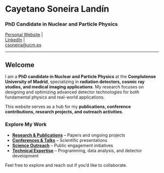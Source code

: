 # **Cayetano Soneira Landín**  
### **PhD Candidate in Nuclear and Particle Physics**  

[Personal Website](https://csoneira.github.io/csoneira/) |  
[LinkedIn](https://www.linkedin.com/in/cayetano-soneira-906a241b5/) |  
[csoneira@ucm.es](csoneira@ucm.es)

---

## **Welcome**  

I am a **PhD candidate in Nuclear and Particle Physics** at the **Complutense University of Madrid**, specializing in **radiation detectors, cosmic ray studies, and medical imaging applications**. My research focuses on designing and optimizing advanced detector technologies for both fundamental physics and real-world applications.  

This website serves as a hub for my **publications, conference contributions, research projects, and outreach activities**.  

### **Explore My Work**  
- **[Research & Publications](trajectory/publications.md)** – Papers and ongoing projects  
- **[Conferences & Talks](trajectory/conferences.md)** – Scientific presentations  
- **[Science Outreach](trajectory/outreach.md)** – Public engagement initiatives  
- **[Technical Expertise](skills/technical.md)** – Programming, data analysis, and detector development  

Feel free to explore and reach out if you’d like to collaborate.  
